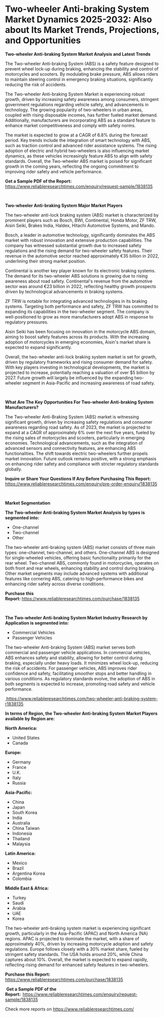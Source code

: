 <p><h1>Two-wheeler Anti-braking System Market Dynamics 2025-2032: Also about Its Market Trends, Projections, and Opportunities</h1></p><p><strong>Two-wheeler Anti-braking System Market Analysis and Latest Trends</strong></p>
<p><p>The Two-wheeler Anti-braking System (ABS) is a safety feature designed to prevent wheel lock-up during braking, enhancing the stability and control of motorcycles and scooters. By modulating brake pressure, ABS allows riders to maintain steering control in emergency braking situations, significantly reducing the risk of accidents.</p><p>The Two-wheeler Anti-braking System Market is experiencing robust growth, driven by increasing safety awareness among consumers, stringent government regulations regarding vehicle safety, and advancements in technology. The growing popularity of two-wheelers in urban areas, coupled with rising disposable incomes, has further fueled market demand. Additionally, manufacturers are incorporating ABS as a standard feature to enhance market competitiveness and comply with safety norms.</p><p>The market is expected to grow at a CAGR of 6.8% during the forecast period. Key trends include the integration of smart technology with ABS, such as traction control and advanced rider assistance systems. The rising adoption of electric and hybrid two-wheelers is also influencing market dynamics, as these vehicles increasingly feature ABS to align with safety standards. Overall, the Two-wheeler ABS market is poised for significant growth in the coming years, reflecting the ongoing commitment to improving rider safety and vehicle performance.</p></p>
<p><strong>Get a Sample PDF of the Report:&nbsp;</strong> <a href="https://www.reliableresearchtimes.com/enquiry/request-sample/1838135?utm_campaign=3108&utm_medium=2&utm_source=Github&utm_content=ia&utm_term=12042025&utm_id=two-wheeler-anti-braking-system">https://www.reliableresearchtimes.com/enquiry/request-sample/1838135</a></p>
<p>&nbsp;</p>
<p><strong>Two-wheeler Anti-braking System Major Market Players</strong></p>
<p><p>The two-wheeler anti-lock braking system (ABS) market is characterized by prominent players such as Bosch, BWI, Continental, Honda Motor, ZF TRW, Aisin Seiki, Brakes India, Haldex, Hitachi Automotive Systems, and Mando. </p><p>Bosch, a leader in automotive technology, significantly dominates the ABS market with robust innovation and extensive production capabilities. The company has witnessed substantial growth due to increased safety regulations and the rising demand for two-wheeler safety features. Their revenue in the automotive sector reached approximately €35 billion in 2022, underlining their strong market position.</p><p>Continental is another key player known for its electronic braking systems. The demand for its two-wheeler ABS solutions is growing due to rising awareness about road safety. Continental's revenue from the automotive sector was around €23 billion in 2022, reflecting healthy growth prospects driven by technological advancements in braking systems.</p><p>ZF TRW is notable for integrating advanced technologies in its braking systems. Targeting both performance and safety, ZF TRW has committed to expanding its capabilities in the two-wheeler segment. The company is well-positioned to grow as more manufacturers adopt ABS in response to regulatory pressures.</p><p>Aisin Seiki has been focusing on innovation in the motorcycle ABS domain, aiming to boost safety features across its products. With the increasing adoption of motorcycles in emerging economies, Aisin's market share is expected to expand significantly.</p><p>Overall, the two-wheeler anti-lock braking system market is set for growth, driven by regulatory frameworks and rising consumer demand for safety. With key players investing in technological developments, the market is projected to increase, potentially reaching a valuation of over $5 billion by 2027. Future growth will largely be influenced by the expanding two-wheeler segment in Asia-Pacific and increasing awareness of road safety.</p></p>
<p>&nbsp;</p>
<p><strong>What Are The Key Opportunities For Two-wheeler Anti-braking System Manufacturers?</strong></p>
<p><p>The Two-wheeler Anti-Braking System (ABS) market is witnessing significant growth, driven by increasing safety regulations and consumer awareness regarding road safety. As of 2023, the market is projected to expand at a CAGR of approximately 6% over the next five years, fueled by the rising sales of motorcycles and scooters, particularly in emerging economies. Technological advancements, such as the integration of advanced sensors and connectivity features, are enhancing ABS functionalities. The shift towards electric two-wheelers further propels market innovation. Future outlook remains positive, with a strong emphasis on enhancing rider safety and compliance with stricter regulatory standards globally.</p></p>
<p><strong>Inquire or Share Your Questions If Any Before Purchasing This Report:</strong> <a href="https://www.reliableresearchtimes.com/enquiry/pre-order-enquiry/1838135?utm_campaign=3108&utm_medium=2&utm_source=Github&utm_content=ia&utm_term=12042025&utm_id=two-wheeler-anti-braking-system">https://www.reliableresearchtimes.com/enquiry/pre-order-enquiry/1838135</a></p>
<p>&nbsp;</p>
<p><strong>Market Segmentation</strong></p>
<p><strong>The Two-wheeler Anti-braking System Market Analysis by types is segmented into:</strong></p>
<p><ul><li>One-channel</li><li>Two-channel</li><li>Other</li></ul></p>
<p><p>The two-wheeler anti-braking system (ABS) market consists of three main types: one-channel, two-channel, and others. One-channel ABS is designed for single-wheeled vehicles, offering basic functionality primarily for the rear wheel. Two-channel ABS, commonly found in motorcycles, operates on both front and rear wheels, enhancing stability and control during braking. Other market segments may include advanced systems with additional features like cornering ABS, catering to high-performance bikes and enhancing rider safety across diverse conditions.</p></p>
<p><strong>Purchase this Report:&nbsp;</strong><a href="https://www.reliableresearchtimes.com/purchase/1838135?utm_campaign=3108&utm_medium=2&utm_source=Github&utm_content=ia&utm_term=12042025&utm_id=two-wheeler-anti-braking-system">https://www.reliableresearchtimes.com/purchase/1838135</a></p>
<p>&nbsp;</p>
<p><strong>The Two-wheeler Anti-braking System Market Industry Research by Application is segmented into:</strong></p>
<p><ul><li>Commercial Vehicles</li><li>Passenger Vehicles</li></ul></p>
<p><p>The two-wheeler Anti-braking System (ABS) market serves both commercial and passenger vehicle applications. In commercial vehicles, ABS enhances safety and stability, allowing for better control during braking, especially under heavy loads. It minimizes wheel lock-up, reducing the risk of accidents. For passenger vehicles, ABS improves rider confidence and safety, facilitating smoother stops and better handling in various conditions. As regulatory standards evolve, the adoption of ABS in both segments is expected to increase, promoting road safety and vehicle performance.</p></p>
<p><a href="https://www.reliableresearchtimes.com/two-wheeler-anti-braking-system-r1838135?utm_campaign=3108&utm_medium=2&utm_source=Github&utm_content=ia&utm_term=12042025&utm_id=two-wheeler-anti-braking-system">&nbsp;https://www.reliableresearchtimes.com/two-wheeler-anti-braking-system-r1838135</a></p>
<p><strong>In terms of Region, the Two-wheeler Anti-braking System Market Players available by Region are:</strong></p>
<p>
    <p> <strong> North America: </strong>
        <ul>
            <li>United States</li>
            <li>Canada</li>
        </ul>
        </p> 
    <p> <strong> Europe: </strong>
        <ul>
            <li>Germany</li>
            <li>France</li>
            <li>U.K.</li>
            <li>Italy</li>
            <li>Russia</li>
        </ul>
        </p> 
    <p> <strong> Asia-Pacific: </strong>
        <ul>
            <li>China</li>
            <li>Japan</li>
            <li>South Korea</li>
            <li>India</li>
            <li>Australia</li>
            <li>China Taiwan</li>
            <li>Indonesia</li>
            <li>Thailand</li>
            <li>Malaysia</li>
        </ul>
        </p> 
    <p> <strong> Latin America: </strong>
        <ul>
            <li>Mexico</li>
            <li>Brazil</li>
            <li>Argentina Korea</li>
            <li>Colombia</li>
        </ul>
        </p> 
    <p> <strong> Middle East & Africa: </strong>
        <ul>
            <li>Turkey</li>
            <li>Saudi</li>
            <li>Arabia</li>
            <li>UAE</li>
            <li>Korea</li>
        </ul>
    </p>
    </p>
<p><p>The two-wheeler anti-braking system market is experiencing significant growth, particularly in the Asia-Pacific (APAC) and North America (NA) regions. APAC is projected to dominate the market, with a share of approximately 40%, driven by increasing motorcycle adoption and safety regulations. Europe follows closely with a 30% market share, fueled by stringent safety standards. The USA holds around 20%, while China captures about 10%. Overall, the market is expected to expand rapidly, reflecting rising demand for enhanced safety features in two-wheelers.</p></p>
<p><strong>Purchase this Report: </strong><a href="https://www.reliableresearchtimes.com/purchase/1838135?utm_campaign=3108&utm_medium=2&utm_source=Github&utm_content=ia&utm_term=12042025&utm_id=two-wheeler-anti-braking-system">https://www.reliableresearchtimes.com/purchase/1838135</a></p>
<p>&nbsp;<strong>Get a Sample PDF of the Report:&nbsp;&nbsp;</strong><a href="https://www.reliableresearchtimes.com/enquiry/request-sample/1838135?utm_campaign=3108&utm_medium=2&utm_source=Github&utm_content=ia&utm_term=12042025&utm_id=two-wheeler-anti-braking-system">https://www.reliableresearchtimes.com/enquiry/request-sample/1838135</a></p>
<p><strong></strong></p>
<p>Check more reports on <a href="https://www.reliableresearchtimes.com/?utm_campaign=3108&utm_medium=2&utm_source=Github&utm_content=ia&utm_term=12042025&utm_id=two-wheeler-anti-braking-system">https://www.reliableresearchtimes.com/</a></p>